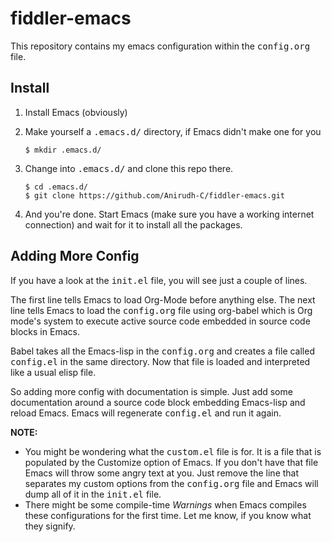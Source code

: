 # fiddler-emacs
This repository contains my emacs configuration within the <kbd>config.org</kbd> file.

## Install
1. Install Emacs (obviously)
2. Make yourself a <kbd>.emacs.d/</kbd> directory, if Emacs didn't make one for you

   ``` shell
   $ mkdir .emacs.d/
   ```
3. Change into <kbd>.emacs.d/</kbd> and clone this repo there.

   ``` shell
   $ cd .emacs.d/
   $ git clone https://github.com/Anirudh-C/fiddler-emacs.git
   ```
4. And you're done. Start Emacs (make sure you have a working internet connection) and wait for it to install all the packages.

## Adding More Config
If you have a look at the <kbd>init.el</kbd> file, you will see just a couple of lines.

The first line tells Emacs to load Org-Mode before anything else. The next line tells Emacs to load the <kbd>config.org</kbd> file using
org-babel which is Org mode's system to execute active source code embedded in source code blocks in Emacs.

Babel takes all the Emacs-lisp in the <kbd>config.org</kbd> and creates a file called <kbd>config.el</kbd> in the same directory. Now
that file is loaded and interpreted like a usual elisp file.

So adding more config with documentation is simple. Just add some documentation around a source code block embedding Emacs-lisp and reload
Emacs. Emacs will regenerate <kbd>config.el</kbd> and run it again.

**NOTE:**

- You might be wondering what the <kbd>custom.el</kbd> file is for. It is a file that is populated by the Customize option of Emacs. If you don't
  have that file Emacs will throw some angry text at you. Just remove the line that separates my custom options from the <kbd>config.org</kbd> file
  and Emacs will dump all of it in the <kbd>init.el</kbd> file.
- There might be some compile-time *Warnings* when Emacs compiles these configurations for the first time. Let me know, if you know what they signify.
     
